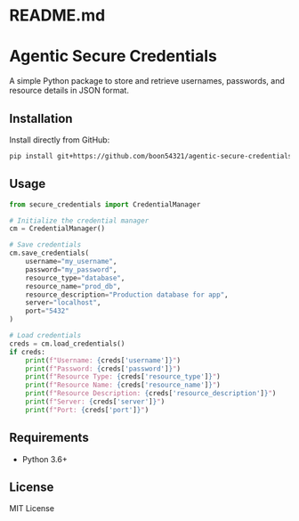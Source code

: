 # README.md
# Agentic Secure Credentials

A simple Python package to store and retrieve usernames, passwords, and resource details in JSON format.

## Installation
Install directly from GitHub:
```bash
pip install git+https://github.com/boon54321/agentic-secure-credentials.git
```
## Usage
```python
from secure_credentials import CredentialManager

# Initialize the credential manager
cm = CredentialManager()

# Save credentials
cm.save_credentials(
    username="my_username",
    password="my_password",
    resource_type="database",
    resource_name="prod_db",
    resource_description="Production database for app",
    server="localhost",
    port="5432"
)

# Load credentials
creds = cm.load_credentials()
if creds:
    print(f"Username: {creds['username']}")
    print(f"Password: {creds['password']}")
    print(f"Resource Type: {creds['resource_type']}")
    print(f"Resource Name: {creds['resource_name']}")
    print(f"Resource Description: {creds['resource_description']}")
    print(f"Server: {creds['server']}")
    print(f"Port: {creds['port']}")
```

## Requirements
- Python 3.6+

## License
MIT License
